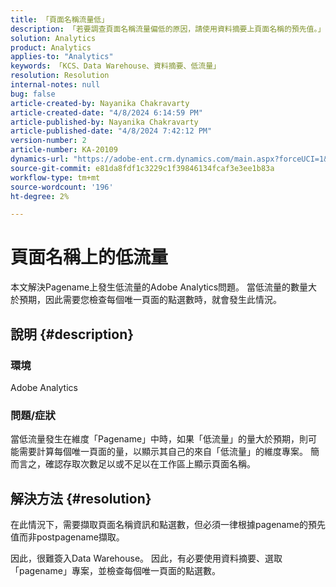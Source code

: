 ```yaml
---
title: 「頁面名稱流量低」
description: 「若要調查頁面名稱流量偏低的原因，請使用資料摘要上頁面名稱的預先值。」
solution: Analytics
product: Analytics
applies-to: "Analytics"
keywords: 「KCS、Data Warehouse、資料摘要、低流量」
resolution: Resolution
internal-notes: null
bug: false
article-created-by: Nayanika Chakravarty
article-created-date: "4/8/2024 6:14:59 PM"
article-published-by: Nayanika Chakravarty
article-published-date: "4/8/2024 7:42:12 PM"
version-number: 2
article-number: KA-20109
dynamics-url: "https://adobe-ent.crm.dynamics.com/main.aspx?forceUCI=1&pagetype=entityrecord&etn=knowledgearticle&id=734b38e4-d3f5-ee11-a1fe-6045bd006295"
source-git-commit: e81da8fdf1c3229c1f39846134fcaf3e3ee1b83a
workflow-type: tm+mt
source-wordcount: '196'
ht-degree: 2%

---
```


# 頁面名稱上的低流量


本文解決Pagename上發生低流量的Adobe Analytics問題。 當低流量的數量大於預期，因此需要您檢查每個唯一頁面的點選數時，就會發生此情況。

## 說明 {#description}


### 環境

Adobe Analytics

### 問題/症狀

當低流量發生在維度「Pagename」中時，如果「低流量」的量大於預期，則可能需要計算每個唯一頁面的量，以顯示其自己的來自「低流量」的維度專案。 簡而言之，確認存取次數足以或不足以在工作區上顯示頁面名稱。


## 解決方法 {#resolution}


在此情況下，需要擷取頁面名稱資訊和點選數，但必須一律根據pagename的預先值而非postpagename擷取。

因此，很難簽入Data Warehouse。 因此，有必要使用資料摘要、選取「pagename」專案，並檢查每個唯一頁面的點選數。
